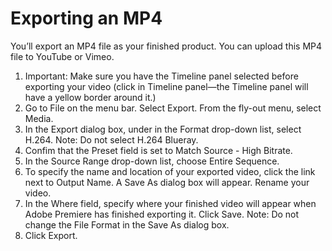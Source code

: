 # Exporting an MP4

You’ll export an MP4 file as your finished product. You can upload this MP4 file to YouTube or Vimeo.

1. Important: Make sure you have the Timeline panel selected before exporting your video \(click in Timeline panel—the Timeline panel will have a yellow border around it.\) 
2. Go to File on the menu bar. Select Export. From the fly-out menu, select Media.
3. In the Export dialog box, under in the Format drop-down list, select H.264. Note: Do not select H.264 Blueray.
4. Confim that the Preset field is set to Match Source - High Bitrate.
5. In the Source Range drop-down list, choose Entire Sequence.
6. To specify the name and location of your exported video, click the link next to Output Name. A Save As dialog box will appear. Rename your video. 
7. In the Where field, specify where your finished video will appear when Adobe Premiere has finished exporting it. Click Save. Note: Do not change the File Format in the Save As dialog box.
8. Click Export.

